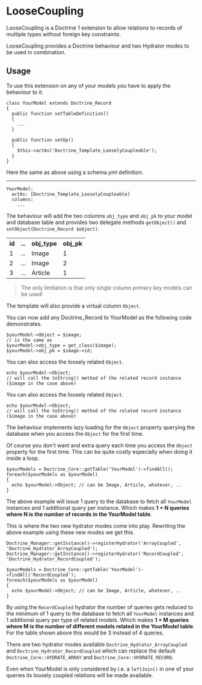 # LooseCoupling

LooseCoupling is a Doctrine 1 extension to allow relations to records of multiple types without foreign key constraints.

LooseCoupling provides a Doctrine behaviour and two Hydrator modes to be used in combination.

## Usage

To use this extension on any of your models you have to apply the behaviour to it.

    class YourModel extends Doctrine_Record
    {
      public function setTableDefinition()
      {
        ...
      }

      public function setUp()
      {
        $this->actAs('Doctrine_Template_LooselyCoupleable');
      }
    }

Here the same as above using a schema.yml definition.

---
    YourModel:
      actAs: [Doctrine_Template_LooselyCoupleable]
      columns:
        ...
The behaviour will add the two columns `obj_type` and `obj_pk` to your model and database table and provides two delegate methods `getObject()` and `setObject(Doctrine_Record $object)`.

<table>
    <tr>
        <th>id</th>
        <th>...</th>
        <th>obj_type</th>
        <th>obj_pk</th>
    </tr>
    <tr>
        <td>1</td>
        <td>...</td>
        <td>Image</td>
        <td>1</td>
    </tr>
    <tr>
        <td>2</td>
        <td>...</td>
        <td>Image</td>
        <td>2</td>
    </tr>
    <tr>
        <td>3</td>
        <td>...</td>
        <td>Article</td>
        <td>1</td>
    </tr>
</table>

> The only limitation is that only single column primary key models can be used!

The template will also provide a virtual column `Object`.

You can now add any Doctrine_Record to YourModel as the following code demonstrates.

    $yourModel->Object = $image;
    // is the same as
    $yourModel->obj_type = get_class($image);
    $yourModel->obj_pk = $image->id;

You can also access the loosely related `Object`.

    echo $yourModel->Object;
    // will call the toString() method of the related record instance ($image in the case above)

You can also access the loosely related `Object`.

    echo $yourModel->Object;
    // will call the toString() method of the related record instance ($image in the case above)

The behaviour implements lazy loading for the `Object` property querying the database when you access the `Object` for the first time.

Of course you don't want and extra query each time you access the `Object` property for the first time. This can be quite costly especially when doing it inside a loop.

    $yourModels = Doctrine_Core::getTable('YourModel')->findAll();
    foreach($yourModels as $yourModel)
    {
      echo $yourModel->Object; // can be Image, Article, whatever, ..
    }

The above example will issue 1 query to the database to fetch all `YourModel` instances and 1 additional query per instance. Which makes __1 + N queries where N is the number of records in the YourModel table__.

This is where the two new hydrator modes come into play. Rewriting the above example using these new modes we get this.

    Doctrine_Manager::getInstance()->registerHydrator('ArrayCoupled', 'Doctrine_Hydrator_ArrayCoupled');
    Doctrine_Manager::getInstance()->registerHydrator('RecordCoupled', 'Doctrine_Hydrator_RecordCoupled');

    $yourModels = Doctrine_Core::getTable('YourModel')->findAll('RecordCoupled');
    foreach($yourModels as $yourModel)
    {
      echo $yourModel->Object; // can be Image, Article, whatever, ..
    }

By using the `RecordCoupled` hydrator the number of queries gets reduced to the minimum of 1 query to the database to fetch all `YourModel` instances and 1 additional query per type of related models. Which makes __1 + M queries where M is the number of different models related in the YourModel table__. For the table shown above this would be 3 instead of 4 queries.

There are two hydrator modes available `Doctrine_Hydrator_ArrayCoupled` and `Doctrine_Hydrator_RecordCoupled` which can replace the default `Doctrine_Core::HYDRATE_ARRAY` and `Doctrine_Core::HYDRATE_RECORD`.

Even when YourModel is only considered by i.e. a `leftJoin()` in one of your queries its loosely coupled relations will be made available.

